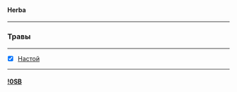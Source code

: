 #### Herba  

***  
### Травы  

***
- [x] [Настой](Herbanastoy.md#Herbanastoy)  

***
#### [!0SB](!0SB.md#OSB)  
